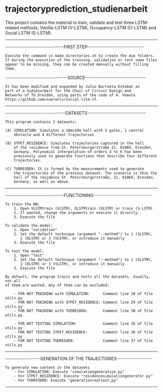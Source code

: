 # trajectoryprediction_studienarbeit

This project contains the material to train, validate and test three
LSTM-related methods; Vanilla-LSTM (V-LSTM), Occupancy-LSTM (O-LSTM)
and Social LSTM (S-LSTM).

---------------------------------------------------------------------

------------------------------FIRST STEP-----------------------------

	Execute the command in make_directories.sh to create the due folders.
	If during the execution of the training, validation or test some files
	appear to be missing, they can be created manually without filling them.

--------------------------------SOURCE-------------------------------

	It has been modified and expanded by Julio Barroeta Esteban as
	part of a Sudienarbeit for the Chair of Circuit Design and
	Networks of TU Dresden, using parts of the code of A. Vemula
	https://github.com/xuerenlv/social-lstm-tf.

---------------------------------------------------------------------

-------------------------------DATASETS------------------------------


    This program contains 3 datasets:

    (A) SIMULATION: Simulates a 10mx10m hall with 5 gates, 1 central
        obstacle and 4 different trajectories

    (B) STPET_RESIDENCE: Simulates trajectories captured in the hall
        of the residence from St. Petersburgerstraße 21, 01069, Dresden,
        Germany. Polynomial interpolation of orders 4 to 6 has been
        previously used to generate functions that describe four different
        trajectories.

    (C) TUDRESDEN: It is formed by the measurements used to generate
        the trajectories of the previous dataset. The scenario is thus the
        hall of the residence St. Petersburgerstraße, 21, 01069, Dresden,
        Germany, as well as above.

-----------------------------------------------------------------------

------------------------------FUNCTIONING------------------------------


	To train the NN:
		1. Open VLSTMtrain (VLSTM), OLSTMtrain (OLSTM) or train (S-LSTM)
		2. If wanted, change the arguments or execute it directly.
		3. Execute the file

	To validate the model:
		1. Open "validation"
		2. Set the default technique (argument "--method") to 1 (SLSTM),
		   2 (OLSTM) or 3 (VLSTM), or introduce it manually
		3. Execute the file

	To test the model:
		1. Open "test"
		2. Set the default technique (argument "--method") to 1 (SLSTM),
		   2 (OLSTM) or 3 (VLSTM), or introduce it manually
		3. Execute the file

	By default, the program trains and tests all the datasets. Usually, not all
	of them are wanted. Any of them can be excluded:

	    - FOR NOT TRAINING with SIMULATION:      Comment line 28 of file utils.py
	    - FOR NOT TRAINING with STPET_RESIDENCE: Comment line 29 of file utils.py
	    - FOR NOT TRAINING with TUDRESDEN:       Comment line 30 of file utils.py

	    - FOR NOT TESTING SIMULATION:            Comment line 35 of file utils.py
	    - FOR NOT TESTING STPET_RESIDENCE:       Comment line 36 of file utils.py
	    - FOR NOT TESTING TUDRESDEN:             Comment line 37 of file utils.py

------------------------------------------------------------------

------------------GENERATION OF THE TRAJECTORIES------------------

	To generate new content in the datasets
	    - For SIMULATION: Execute "simulationgeneration.py"
	    - For STPET_RESIDENCE: Execute "residencesimulationgenerator.py"
	    - For TUDRESDEN: Execute "generationrealtest.py"

-------------------------------------------------------------------
